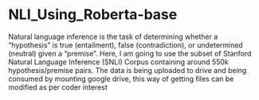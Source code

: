 # NLI_Using_Roberta-base
Natural language inference is the task of determining whether a “hypothesis” is true
(entailment), false (contradiction), or undetermined (neutral) given a “premise”. Here, I
am going to use the subset of Stanford Natural Language Inference (SNLI) Corpus containing
around 550k hypothesis/premise pairs.
The data is being uploaded to drive and being consumed by mounting google drive, this way of getting files can be modified as per coder interest
